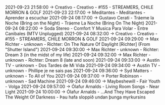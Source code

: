 2021-09-23 21:58:00 -> Creativo - Creativo - #155 - STREAMERS, CHILE MORRON & GOLF
2021-09-23 22:17:00 -> Meditantes - Meditantes - Aprender a escuchar
2021-09-24 08:17:00 -> Gustavo Cerati - Tráeme la Noche (Bring on the Night) - Tráeme La Noche (Bring On The Night)
2021-09-24 08:22:00 -> Soda Stereo - Comfort Y Musica Para Volar - Entre Canibales (MTV Unplugged)
2021-09-24 08:32:00 -> Creativo - Creativo - #155 - STREAMERS, CHILE MORRON & GOLF
2021-09-24 09:29:00 -> Max Richter - unknown - Richter: On The Nature Of Daylight [Richter] (From "Shutter Island")
2021-09-24 09:30:00 -> Max Richter - unknown - Richter: Dream 3 (in the midst of my life)
2021-09-24 09:32:00 -> Max Richter - unknown - Richter: Dream 8 (late and soon)
2021-09-24 09:33:00 -> Austin TV - unknown - Dos Tardes de Mi Vida
2021-09-24 09:34:00 -> Austin TV - unknown - Phillipe je ne sais pas
2021-09-24 09:36:00 -> Syd Matters - unknown - To All of You
2021-09-24 09:37:00 -> Porter Robinson - unknown - Sad Machine
2021-09-24 09:46:00 -> Maybeshewill - Fair Youth - Volga
2021-09-24 09:57:00 -> Ólafur Arnalds - Living Room Songs - Near Light
2021-09-24 10:00:00 -> Ólafur Arnalds - …And They Have Escaped The Weight Of Darkness - Þau hafa sloppið undan þunga myrkursins
